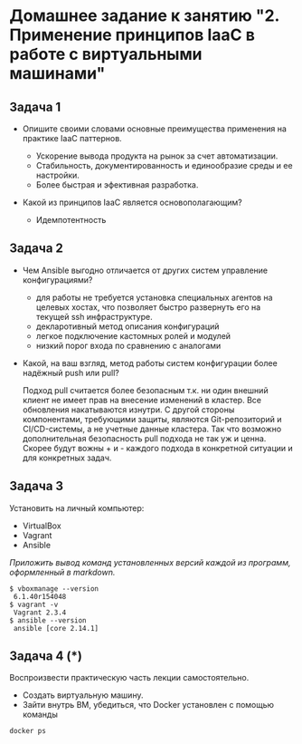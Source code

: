 # Домашнее задание к занятию "2. Применение принципов IaaC в работе с виртуальными машинами"

## Задача 1

- Опишите своими словами основные преимущества применения на практике IaaC паттернов.


    * Ускорение вывода продукта на рынок за счет автоматизации.   
    * Стабильность, документированность и единообразие среды и ее настройки.
    * Более быстрая и эфективная разработка.

- Какой из принципов IaaC является основополагающим?


    * Идемпотентность    

## Задача 2

- Чем Ansible выгодно отличается от других систем управление конфигурациями?


    * для работы не требуется установка специальных агентов на целевых хостах, 
        что позволяет быстро развернуть его на текущей ssh инфраструктуре.
    * декларотивный метод описания конфигураций
    * легкое подключение кастомных ролей и модулей
    * низкий порог входа по сравнению с аналогами
    

- Какой, на ваш взгляд, метод работы систем конфигурации более надёжный push или pull?

    
    Подход pull считается более безопасным т.к. ни один внешний клиент не имеет прав на 
    внесение изменений в кластер. Все обновления накатываются изнутри. 
    С другой стороны компонентами, требующими защиты, являются Git-репозиторий и CI/CD-системы, 
    а не учетные данные кластера. Так что возможно дополнительная безопасность pull подхода 
    не так уж и ценна. Скорее будут вожны + и - каждого подхода в конкретной ситуации и для
    конкретных задач.

## Задача 3

Установить на личный компьютер:

- VirtualBox
- Vagrant
- Ansible

*Приложить вывод команд установленных версий каждой из программ, оформленный в markdown.*
    
    $ vboxmanage --version
     6.1.40r154048
    $ vagrant -v
     Vagrant 2.3.4
    $ ansible --version
     ansible [core 2.14.1]
   



## Задача 4 (*)

Воспроизвести практическую часть лекции самостоятельно.

- Создать виртуальную машину.
- Зайти внутрь ВМ, убедиться, что Docker установлен с помощью команды
```
docker ps
```